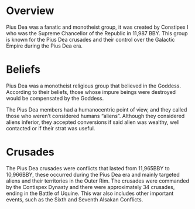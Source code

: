 # Overview

Pius Dea was a fanatic and monotheist group, it was created by Constipex I who was the Supreme Chancellor of the Republic in 11,987 BBY.
This group is known for the Pius Dea crusades and their control over the Galactic Empire during the Pius Dea era.

# Beliefs

Pius Dea was a monotheist religious group that believed in the Goddess.
According to their beliefs, those whose impure beings were destroyed would be compensated by the Goddess.

The Pius Dea members had a humanocentric point of view, and they called those who weren’t considered humans “aliens”.
Although they considered aliens inferior, they accepted conversions if said alien was wealthy, well contacted or if their strat was useful.

# Crusades

The Pius Dea crusades were conflicts that lasted from 11,965BBY to 10,966BBY, these occurred during the Pius Dea era and mainly targeted aliens and their territories in the Outer Rim.
The crusades were commanded by the Contispex Dynasty and there were approximately 34 crusades, ending in the Battle of Uquine.
This war also includes other important events, such as the Sixth and Seventh Alsakan Conflicts.
